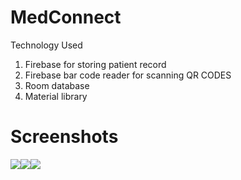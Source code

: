 # MedConnect
Technology Used
1. Firebase for storing patient record
2. Firebase bar code reader for scanning QR CODES
3. Room database
4. Material library

# Screenshots
![](https://user-images.githubusercontent.com/53398805/135499309-5783bc88-a239-491c-9c15-69c49ea71732.png)![](https://user-images.githubusercontent.com/53398805/135499338d622ce1c-f41a-467b-a458-4ba09fa7a6e8.png)![](https://user-images.githubusercontent.com/53398805/135499355-d852facb-ee34-449b-922e-393dec05b2ac.png)



